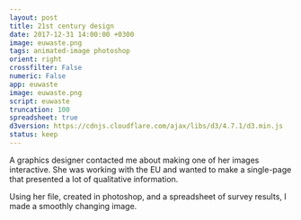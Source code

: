 ```yaml
---
layout: post
title: 21st century design
date: 2017-12-31 14:00:00 +0300
image: euwaste.png
tags: animated-image photoshop
orient: right
crossfilter: False
numeric: False
app: euwaste
image: euwaste.png
script: euwaste
truncation: 100
spreadsheet: true
d3version: https://cdnjs.cloudflare.com/ajax/libs/d3/4.7.1/d3.min.js
status: keep
---
```


A graphics designer contacted me about making one of her images interactive. She was working with the EU and wanted to make a single-page that presented a lot of qualitative information. 

Using her file, created in photoshop, and a spreadsheet of survey results, I made a smoothly changing image.

